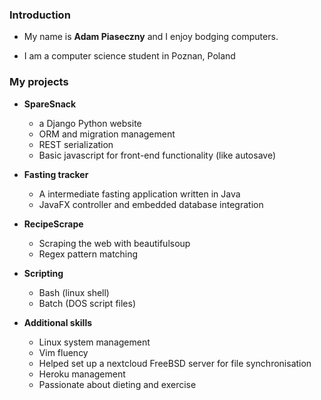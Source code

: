 ### Introduction

- My name is **Adam Piaseczny** and I enjoy bodging computers.

- I am a computer science student in Poznan, Poland
  
### My projects

- **SpareSnack**
  
  - a Django Python website
  - ORM and migration management
  - REST serialization
  - Basic javascript for front-end functionality (like autosave)

- **Fasting tracker**
  
  - A intermediate fasting application written in Java
  - JavaFX controller and embedded database integration

- **RecipeScrape**
  
  - Scraping the web with beautifulsoup
  - Regex pattern matching

- **Scripting**
  
  - Bash (linux shell)
  - Batch (DOS script files)

- **Additional skills**
  
  - Linux system management
  - Vim fluency
  - Helped set up a nextcloud FreeBSD server for file synchronisation
  - Heroku management
  - Passionate about dieting and exercise
